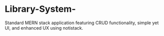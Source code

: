 # Library-System-

Standard MERN stack application featuring CRUD functionality, simple yet UI, and enhanced UX using notistack.
